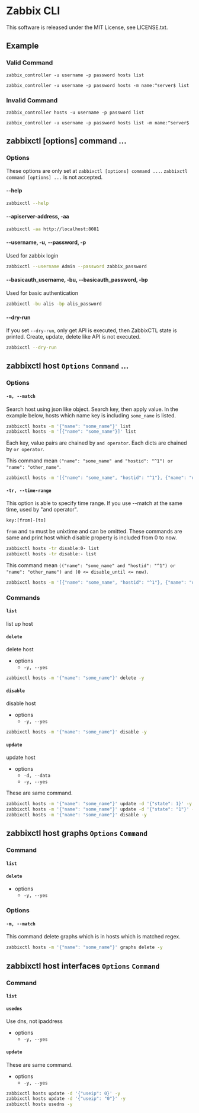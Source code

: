 # Zabbix CLI
This software is released under the MIT License, see LICENSE.txt.
## Example
### Valid Command
`zabbix_controller -u username -p password hosts list`

`zabbix_controller -u username -p password hosts -m name:^server$ list`
### Invalid Command
`zabbix_controller hosts -u username -p password list`

`zabbix_controller -u username -p password hosts list -m name:^server$ `

## zabbixctl [options] command ...
### Options
These options are only set at `zabbixctl [options] command ...`.
`zabbixctl command [options] ...` is not accepted.
#### --help
```bash
zabbixctl --help
```
#### --apiserver-address, -aa
```bash
zabbixctl -aa http://localhost:8081
```
#### --username, -u, --password, -p
Used for zabbix login
```bash
zabbixctl --username Admin --password zabbix_password
```
#### --basicauth_username, -bu, --basicauth_password, -bp
Used for basic authentication
```bash
zabbixctl -bu alis -bp alis_password
```
#### --dry-run
If you set `--dry-run`, only get API is executed, then ZabbixCTL state is printed.
Create, update, delete like API is not executed.
```bash
zabbixctl --dry-run
```

## zabbixctl host `Options` `Command` ...
### Options
#### `-m, --match`
Search host using json like object.
Search key, then apply value.
In the example below, 
hosts which name key is including `some_name` is listed.
```bash
zabbixctl hosts -m '{"name": "some_name"}' list
zabbixctl hosts -m '[{"name": "some_name"}]' list
```
Each key, value pairs are chained by `and operator`.
Each dicts are chained by `or operator`.

This command mean `("name": "some_name" and "hostid": "^1") or "name": "other_name"`.
```bash
zabbixctl hosts -m '[{"name": "some_name", "hostid": "^1"}, {"name": "other_name"}]' list
```

#### `-tr, --time-range`
This option is able to specify time range.
If you use --match at the same time, used by "and operator".
```
key:[from]-[to]
```
`from` and `to` must be unixtime and can be omitted.
These commands are same and print host which disable property is included from 0 to now.
```bash
zabbixctl hosts -tr disable:0- list
zabbixctl hosts -tr disable:- list
```
This command mean `(("name": "some_name" and "hostid": "^1") or "name": "other_name") and (0 <= disable_until <= now)`.
```bash
zabbixctl hosts -m '[{"name": "some_name", "hostid": "^1"}, {"name": "other_name"}]' -tr 'disable_until:-' list
```


### Commands
#### `list`
list up host
#### `delete`
delete host
- options
    - `-y, --yes`
```bash
zabbixctl hosts -m '{"name": "some_name"}' delete -y
```
#### `disable`
disable host
- options
    - `-y, --yes`
```bash
zabbixctl hosts -m '{"name": "some_name"}' disable -y
```
#### `update`
update host
- options
    - `-d, --data`
    - `-y, --yes`

These are same command.
```bash
zabbixctl hosts -m '{"name": "some_name"}' update -d '{"state": 1}' -y
zabbixctl hosts -m '{"name": "some_name"}' update -d '{"state": "1"}' -y
zabbixctl hosts -m '{"name": "some_name"}' disable -y
```

## zabbixctl host graphs `Options` `Command`
### Command
#### `list`
#### `delete`
- options
    - `-y, --yes`
### Options
#### `-m, --match`

This command delete graphs which is in hosts which is matched regex.
```bash
zabbixctl hosts -m '{"name": "some_name"}' graphs delete -y
```

## zabbixctl host interfaces `Options` `Command`
### Command
#### `list`
#### `usedns`
Use dns, not ipaddress
- options
    - `-y, --yes`

#### `update`
These are same command.
- options
    - `-y, --yes`
```bash
zabbixctl hosts update -d '{"useip": 0}' -y
zabbixctl hosts update -d '{"useip": "0"}' -y
zabbixctl hosts usedns -y
```
